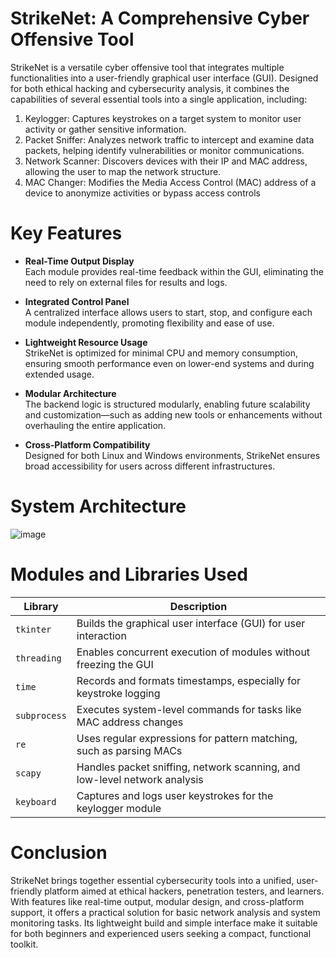 # StrikeNet: A Comprehensive Cyber Offensive Tool
StrikeNet is a versatile cyber offensive tool that integrates multiple functionalities into a user-friendly graphical user interface (GUI). Designed for both ethical hacking and cybersecurity analysis, it combines the capabilities of several essential tools into a single application, including:
1. Keylogger: Captures keystrokes on a target system to monitor user activity or gather sensitive information.
2. Packet Sniffer: Analyzes network traffic to intercept and examine data packets, helping identify vulnerabilities or monitor communications.
3. Network Scanner: Discovers devices with their IP and MAC address, allowing the user to map the network structure.
4. MAC Changer: Modifies the Media Access Control (MAC) address of a device to anonymize activities or bypass access controls

# Key Features

- **Real-Time Output Display**  
  Each module provides real-time feedback within the GUI, eliminating the need to rely on external files for results and logs.

- **Integrated Control Panel**  
  A centralized interface allows users to start, stop, and configure each module independently, promoting flexibility and ease of use.

- **Lightweight Resource Usage**  
  StrikeNet is optimized for minimal CPU and memory consumption, ensuring smooth performance even on lower-end systems and during extended usage.

- **Modular Architecture**  
  The backend logic is structured modularly, enabling future scalability and customization—such as adding new tools or enhancements without overhauling the entire application.

- **Cross-Platform Compatibility**  
  Designed for both Linux and Windows environments, StrikeNet ensures broad accessibility for users across different infrastructures.

# System Architecture
![image](https://github.com/user-attachments/assets/fba96863-65ef-4446-95a2-8c72b1ea2674)

# Modules and Libraries Used

| Library       | Description                                                                 |
|---------------|-------------------------------------------------------------------------|
| `tkinter`     | Builds the graphical user interface (GUI) for user interaction          |
| `threading`   | Enables concurrent execution of modules without freezing the GUI        |
| `time`        | Records and formats timestamps, especially for keystroke logging        |
| `subprocess`  | Executes system-level commands for tasks like MAC address changes       |
| `re`          | Uses regular expressions for pattern matching, such as parsing MACs     |
| `scapy`       | Handles packet sniffing, network scanning, and low-level network analysis |
| `keyboard`    | Captures and logs user keystrokes for the keylogger module              |

# Conclusion
StrikeNet brings together essential cybersecurity tools into a unified, user-friendly platform aimed at ethical hackers, penetration testers, and learners. With features like real-time output, modular design, and cross-platform support, it offers a practical solution for basic network analysis and system monitoring tasks. Its lightweight build and simple interface make it suitable for both beginners and experienced users seeking a compact, functional toolkit.




